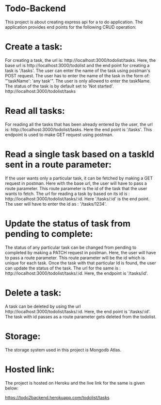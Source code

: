 # Todo-Backend

This project is about creating express api for a to do application. The application provides end points for the following CRUD operation:

# Create a task:

For creating a task, the url is: http://localhost:3000/todolist/tasks. Here, the base url is http://localhost:3000/todolist and the end point for creating a task is '/tasks'. The user can enter the name of the task using postman's POST request. The user has to enter the name of the task in the form of: "'taskName': 'any task'". The user is only allowed to enter the taskName. The status of the task is by default set to 'Not started'.
http://localhost:3000/todolist/tasks

# Read all tasks:

For reading all the tasks that has been already entered by the user, the url is: http://localhost:3000/todolist/tasks. Here the end point is '/tasks'. This endpoint is used to make GET request using postman.

# Read a single task based on a taskId sent in a route parameter:

If the user wants only a particular task, it can be fetched by making a GET request in postman. Here with the base url, the user will have to pass a route parameter. This route parameter is the id of the task that the user wants to fetch. The url for reading a task by based on its id is : http://localhost:3000/todolist/tasks/:id. Here '/tasks/:id' is the end point. The user will have to enter the id as : '/tasks/1234'.  

# Update the status of task from pending to complete:

The status of any particular task can be changed from pending to completed by making a PATCH request in postman. Here, the user will have to pass a route parameter. This route parameter will be the id which is unique for each task. Once the task with that particular Id is found, the user can update the status of the task. The url for the same is : http://localhost:3000/todolist/tasks/:id. Here, the endpoint is '/tasks/id'.

# Delete a task: 

A task can be deleted by using the url http://localhost:3000/todolist/tasks/:id. Here, the end point is '/tasks/:id'. The task with id passes as a route parameter gets deleted from the todolist.

# Storage: 

The storage system used in this project is Mongodb Atlas.

# Hosted link:

The project is hosted on Heroku and the live link for the same is given below: 

https://todo2backend.herokuapp.com/todolist/tasks
